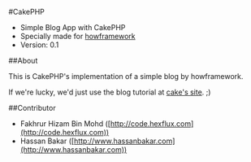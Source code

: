 #CakePHP

* Simple Blog App with CakePHP
* Specially made for [howframework](http://www.github.com/howframework/)
* Version: 0.1

##About

This is CakePHP's implementation of a simple blog by howframework.

If we're lucky, we'd just use the blog tutorial at [cake's
site](http://book.cakephp.org). ;)

##Contributor

* Fakhrur Hizam Bin Mohd ([http://code.hexflux.com](http://code.hexflux.com))
* Hassan Bakar ([http://www.hassanbakar.com](http://www.hassanbakar.com))
